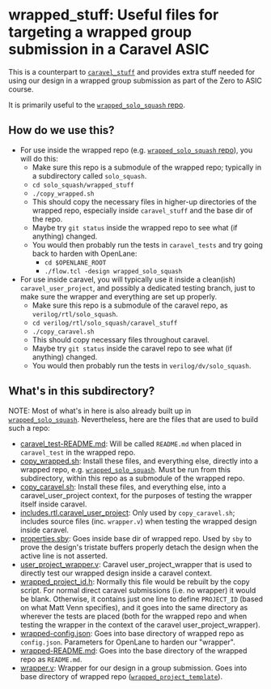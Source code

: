 <!--
# SPDX-FileCopyrightText: 2023 Anton Maurovic <anton@maurovic.com>
#
# Licensed under the Apache License, Version 2.0 (the "License");
# you may not use this file except in compliance with the License.
# You may obtain a copy of the License at
#
#      http://www.apache.org/licenses/LICENSE-2.0
#
# Unless required by applicable law or agreed to in writing, software
# distributed under the License is distributed on an "AS IS" BASIS,
# WITHOUT WARRANTIES OR CONDITIONS OF ANY KIND, either express or implied.
# See the License for the specific language governing permissions and
# limitations under the License.
# SPDX-License-Identifier: Apache-2.0
-->

# wrapped_stuff: Useful files for targeting a wrapped group submission in a Caravel ASIC

This is a counterpart to [`caravel_stuff`](../caravel_stuff/) and provides extra
stuff needed for using our design in a wrapped group submission as part of the
Zero to ASIC course.

It is primarily useful to the [`wrapped_solo_squash` repo](https://github.com/algofoogle/wrapped_solo_squash).


## How do we use this?

*   For use inside the wrapped repo (e.g. [`wrapped_solo_squash` repo](https://github.com/algofoogle/wrapped_solo_squash)), you will do this:
    *   Make sure this repo is a submodule of the wrapped repo; typically in a subdirectory called `solo_squash`.
    *   `cd solo_squash/wrapped_stuff`
    *   `./copy_wrapped.sh`
    *   This should copy the necessary files in higher-up directories of the wrapped repo,
        especially inside `caravel_stuff` and the base dir of the repo.
    *   Maybe try `git status` inside the wrapped repo to see what (if anything) changed.
    *   You would then probably run the tests in `caravel_tests` and try going back to harden with OpenLane:
        *   `cd $OPENLANE_ROOT`
        *   `./flow.tcl -design wrapped_solo_squash`
*   For use inside caravel, you will typically use it inside a clean(ish) `caravel_user_project`, and possibly a dedicated testing branch, just to make sure the wrapper and everything are set up properly.
    *   Make sure this repo is a submodule of the caravel repo, as `verilog/rtl/solo_squash`.
    *   `cd verilog/rtl/solo_squash/caravel_stuff`
    *   `./copy_caravel.sh`
    *   This should copy necessary files throughout caravel.
    *   Maybe try `git status` inside the caravel repo to see what (if anything) changed.
    *   You would then probably run the tests in `verilog/dv/solo_squash`.


## What's in this subdirectory?

NOTE: Most of what's in here is also already built up in [`wrapped_solo_squash`](https://github.com/algofoogle/wrapped_solo_squash). Nevertheless, here are the files that are used to build such a repo:

*   [caravel_test-README.md](./caravel_test-README.md): Will be called `README.md` when placed in `caravel_test` in the wrapped repo.
*   [copy_wrapped.sh](./copy_wrapped.sh): Install these files, and everything else, directly into a wrapped repo, e.g. [`wrapped_solo_squash`](https://github.com/algofoogle/wrapped_solo_squash). Must be run from this subdirectory, within this repo as a submodule of the wrapped repo.
*   [copy_caravel.sh](./copy_caravel.sh): Install these files, and everything else, into a caravel_user_project context, for the purposes of testing the wrapper itself inside caravel.
*   [includes.rtl.caravel_user_project](./includes.rtl.caravel_user_project): Only used by `copy_caravel.sh`; includes source files (inc. `wrapper.v`) when testing the wrapped design inside caravel.
*   [properties.sby](./properties.sby): Goes inside base dir of wrapped repo. Used by `sby` to prove the design's tristate buffers properly detach the design when the active line is not asserted.
*   [user_project_wrapper.v](./user_project_wrapper.v): Caravel user_project_wrapper that is used to directly test our wrapped design inside a caravel context.
*   [wrapped_project_id.h](./wrapped_project_id.h): Normally this file would be rebuilt by the copy script. For normal direct caravel submissions (i.e. no wrapper) it would be blank. Otherwise, it contains just one line to define `PROJECT_ID` (based on what Matt Venn specifies), and it goes into the same directory as wherever the tests are placed (both for the wrapped repo and when testing the wrapper in the context of the caravel user_project_wrapper).
*   [wrapped-config.json](./wrapped-config.json): Goes into base directory of wrapped repo as `config.json`. Parameters for OpenLane to harden our "wrapper".
*   [wrapped-README.md](./wrapped-README.md): Goes into the base directory of the wrapped repo as `README.md`.
*   [wrapper.v](./wrapper.v): Wrapper for our design in a group submission. Goes into base directory of wrapped repo ([`wrapped_project_template`](https://github.com/mattvenn/wrapped_project_template)).
